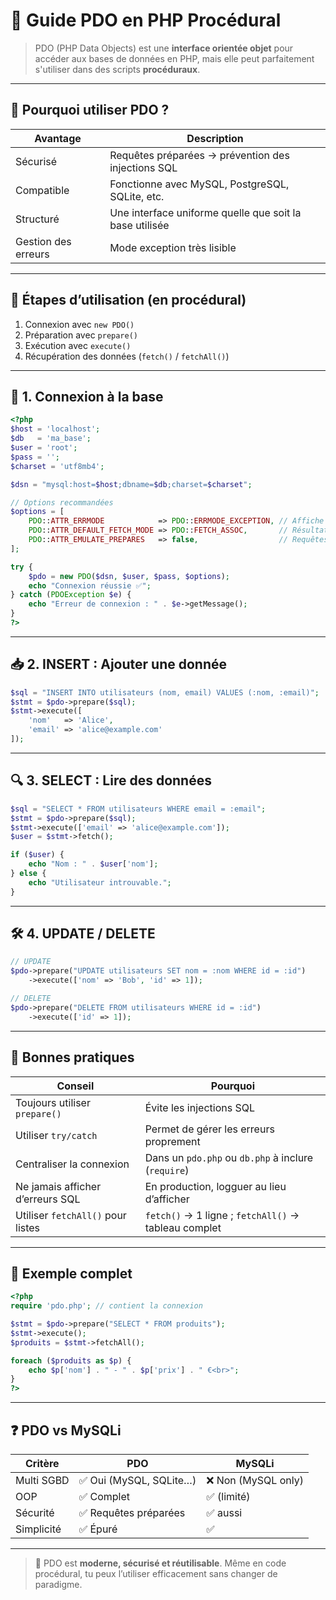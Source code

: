 # 🔌 Guide PDO en PHP Procédural

> PDO (PHP Data Objects) est une **interface orientée objet** pour accéder aux bases de données en PHP, mais elle peut parfaitement s'utiliser dans des scripts **procéduraux**.

---

## 🎯 Pourquoi utiliser PDO ?

| Avantage             | Description                                               |
|----------------------|-----------------------------------------------------------|
| Sécurisé             | Requêtes préparées → prévention des injections SQL        |
| Compatible           | Fonctionne avec MySQL, PostgreSQL, SQLite, etc.           |
| Structuré            | Une interface uniforme quelle que soit la base utilisée   |
| Gestion des erreurs  | Mode exception très lisible                               |

---

## 🧱 Étapes d’utilisation (en procédural)

1. Connexion avec `new PDO()`
2. Préparation avec `prepare()`
3. Exécution avec `execute()`
4. Récupération des données (`fetch()` / `fetchAll()`)

---

## 🔐 1. Connexion à la base

```php
<?php
$host = 'localhost';
$db   = 'ma_base';
$user = 'root';
$pass = '';
$charset = 'utf8mb4';

$dsn = "mysql:host=$host;dbname=$db;charset=$charset";

// Options recommandées
$options = [
    PDO::ATTR_ERRMODE            => PDO::ERRMODE_EXCEPTION, // Affiche les erreurs
    PDO::ATTR_DEFAULT_FETCH_MODE => PDO::FETCH_ASSOC,       // Résultats sous forme associative
    PDO::ATTR_EMULATE_PREPARES   => false,                  // Requêtes préparées réelles
];

try {
    $pdo = new PDO($dsn, $user, $pass, $options);
    echo "Connexion réussie ✅";
} catch (PDOException $e) {
    echo "Erreur de connexion : " . $e->getMessage();
}
?>
```

---

## 📥 2. INSERT : Ajouter une donnée

```php
$sql = "INSERT INTO utilisateurs (nom, email) VALUES (:nom, :email)";
$stmt = $pdo->prepare($sql);
$stmt->execute([
    'nom'   => 'Alice',
    'email' => 'alice@example.com'
]);
```

---

## 🔍 3. SELECT : Lire des données

```php
$sql = "SELECT * FROM utilisateurs WHERE email = :email";
$stmt = $pdo->prepare($sql);
$stmt->execute(['email' => 'alice@example.com']);
$user = $stmt->fetch();

if ($user) {
    echo "Nom : " . $user['nom'];
} else {
    echo "Utilisateur introuvable.";
}
```

---

## 🛠️ 4. UPDATE / DELETE

```php
// UPDATE
$pdo->prepare("UPDATE utilisateurs SET nom = :nom WHERE id = :id")
    ->execute(['nom' => 'Bob', 'id' => 1]);

// DELETE
$pdo->prepare("DELETE FROM utilisateurs WHERE id = :id")
    ->execute(['id' => 1]);
```

---

## 🧠 Bonnes pratiques

| Conseil                            | Pourquoi                                              |
|-----------------------------------|-------------------------------------------------------|
| Toujours utiliser `prepare()`     | Évite les injections SQL                              |
| Utiliser `try/catch`              | Permet de gérer les erreurs proprement                |
| Centraliser la connexion          | Dans un `pdo.php` ou `db.php` à inclure (`require`)   |
| Ne jamais afficher d’erreurs SQL  | En production, logguer au lieu d’afficher             |
| Utiliser `fetchAll()` pour listes | `fetch()` → 1 ligne ; `fetchAll()` → tableau complet  |

---

## 🧪 Exemple complet

```php
<?php
require 'pdo.php'; // contient la connexion

$stmt = $pdo->prepare("SELECT * FROM produits");
$stmt->execute();
$produits = $stmt->fetchAll();

foreach ($produits as $p) {
    echo $p['nom'] . " - " . $p['prix'] . " €<br>";
}
?>
```

---

## ❓ PDO vs MySQLi

| Critère         | PDO                     | MySQLi             |
|------------------|--------------------------|---------------------|
| Multi SGBD       | ✅ Oui (MySQL, SQLite…)  | ❌ Non (MySQL only) |
| OOP              | ✅ Complet                | ✅ (limité)         |
| Sécurité         | ✅ Requêtes préparées     | ✅ aussi             |
| Simplicité       | ✅ Épuré                 | ✅                  |

---

> 🧩 PDO est **moderne, sécurisé et réutilisable**. Même en code procédural, tu peux l’utiliser efficacement sans changer de paradigme.
